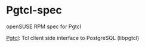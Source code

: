 # Pgtcl-spec
openSUSE RPM spec for Pgtcl

[Pgtcl](https://github.com/flightaware/Pgtcl):
Tcl client side interface to PostgreSQL (libpgtcl)

